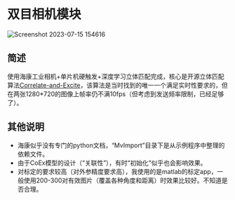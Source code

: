 # 双目相机模块

![Screenshot 2023-07-15 154616]([bincam](https://github.com/HUSTLYRM/HUST_Radar_2023/blob/main/images/bincam.png))

## 简述

使用海康工业相机+单片机硬触发+深度学习立体匹配完成，核心是开源立体匹配算法[Correlate-and-Excite](https://github.com/antabangun/coex)，该算法是当时找到的唯一一个满足实时性要求的，但在两张1280*720的图像上帧率仍不满10fps（但考虑到发送频率限制，已经足够了）。



## 其他说明

* 海康似乎没有专门的python文档，“MvImport”目录下是从示例程序中整理的依赖文件。
* 由于CoEx模型的设计（“关联性”），有时“初始化”似乎也会影响效果。
* 对标定的要求较高（对外参精度要求高），我使用的是matlab的标定app，一般使用200-300对有效图片（覆盖各种角度和距离）时效果比较好。不知道是否合理。

